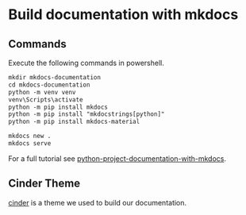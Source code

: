 # Build documentation with mkdocs

## Commands

Execute the following commands in powershell.

``` ps
mkdir mkdocs-documentation
cd mkdocs-documentation
python -m venv venv
venv\Scripts\activate
python -m pip install mkdocs
python -m pip install "mkdocstrings[python]"
python -m pip install mkdocs-material

mkdocs new .
mkdocs serve
```

For a full tutorial see [python-project-documentation-with-mkdocs].

## Cinder Theme

[cinder] is a theme we used to build our documentation.  

[cinder]: https://twardoch.github.io/clinker-mktheme/
[python-project-documentation-with-mkdocs]: https://realpython.com/python-project-documentation-with-mkdocs/
